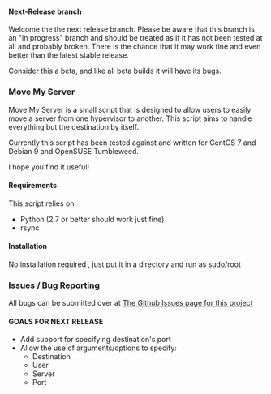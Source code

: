 #### Next-Release branch

Welcome the the next release branch.
Please be aware that this branch is an "in progress" branch and should be treated as if it has not been tested at all and probably broken.
There is the chance that it may work fine and even better than the latest stable release.

Consider this a beta, and like all beta builds it will have its bugs.

### Move My Server

Move My Server is a small script that is designed to allow users to easily move a server from one hypervisor to another. This script aims to handle everything but the destination by itself.

Currently this script has been tested against and written for CentOS 7 and Debian 9 and OpenSUSE Tumbleweed.

I hope you find it useful!

#### Requirements

This script relies on
- Python (2.7 or better should work just fine)
- rsync

#### Installation

No installation required , just put it in a directory and run as sudo/root

### Issues / Bug Reporting

All bugs can be submitted over at [The Github Issues page for this project](https://github.com/Deminarcis/move-my-server/issues)

#### GOALS FOR NEXT RELEASE
- Add support for specifying destination's port
- Allow the use of arguments/options to specify:
    - Destination
    - User
    - Server
    - Port
